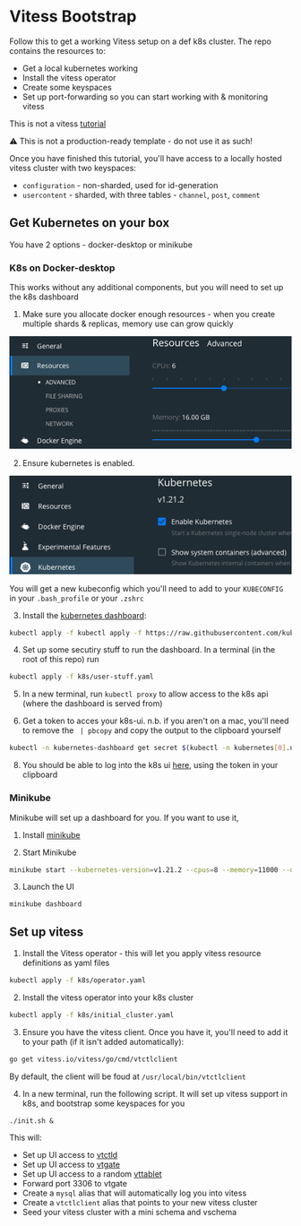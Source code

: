 # Vitess Bootstrap

Follow this to get a working Vitess setup on a def k8s cluster.  The repo contains the resources to:

* Get a local kubernetes working
* Install the vitess operator
* Create some keyspaces
* Set up port-forwarding so you can start working with & monitoring vitess

This is not a vitess [tutorial](https://vitess.io/docs/overview/)

⚠️ This is not a production-ready template - do not use it as such!

Once you have finished this tutorial, you'll have access to a locally hosted vitess cluster with two keyspaces:
* `configuration` - non-sharded, used for id-generation
* `usercontent` - sharded, with three tables - `channel`, `post`, `comment`


## Get Kubernetes on your box 
You have 2 options - docker-desktop or minikube

### K8s on Docker-desktop
This works without any additional components, but you will need to set up the k8s dashboard

1. Make sure you allocate docker enough resources - when you create multiple shards & replicas, memory use can grow quickly

![Provision k8s resources](/res/k8s-resources.png)

2. Ensure kubernetes is enabled.

![Enable k8s](/res/k8s-enabled.png)

You will get a new kubeconfig which you'll need to add to your `KUBECONFIG` in your `.bash_profile` or your `.zshrc`
 
3. Install the [kubernetes dashboard]():

```sh
kubectl apply -f kubectl apply -f https://raw.githubusercontent.com/kubernetes/dashboard/v2.3.1/aio/deploy/recommended.yaml
```

4. Set up some secutiry stuff to run the dashboard.  In a terminal (in the root of this repo) run 

```sh
kubectl apply -f k8s/user-stuff.yaml
```

5. In a new terminal, run `kubectl proxy` to allow access to the k8s api (where the dashboard is served from)


7. Get a token to acces your k8s-ui. n.b. if you aren't on a mac, you'll need to remove the ` | pbcopy` and copy the output to the clipboard yourself

```sh
kubectl -n kubernetes-dashboard get secret $(kubectl -n kubernetes[0].name}") -o go-template="{{.data.token | base64decode}}" | pbcopy
```

8. You should be able to log into the k8s ui [here](http://localhost:8001/api/v1/namespaces/kubernetes-dashboard/services/https:kubernetes-dashboard:https/proxy/.), using the token in your clipboard


### Minikube
Minikube will set up a dashboard for you.  If you want to use it, 

1. Install [minikube](https://minikube.sigs.k8s.io/docs/start/)

2. Start Minikube

```sh
minikube start --kubernetes-version=v1.21.2 --cpus=8 --memory=11000 --disk-size=30g
```

3. Launch the UI
```
minikube dashboard 
```

## Set up vitess

1. Install the Vitess operator - this will let you apply vitess resource definitions as yaml files
```sh
kubectl apply -f k8s/operator.yaml
```

2. Install the vitess operator into your k8s cluster
```sh
kubectl apply -f k8s/initial_cluster.yaml
```

3. Ensure you have the vitess client.  Once you have it, you'll need to add it to your path (if it isn't added automatically):

```sh
go get vitess.io/vitess/go/cmd/vtctlclient
```

By default, the client will be foud at `/usr/local/bin/vtctlclient`

4. In a new terminal, run the following script.  It will set up vitess support in k8s, and bootstrap some keyspaces for you

```
./init.sh &
```

This will:
* Set up UI access to [vtctld](http://127.0.0.1:15000)
* Set up UI access to [vtgate](http://127.0.0.1:15001)
* Set up UI access to a random [vttablet](http://127.0.0.1:15002)
* Forward port 3306 to vtgate
* Create a `mysql` alias that will automatically log you into vitess
* Create a `vtctlclient` alias that points to your new vitess cluster
* Seed your vitess cluster with a mini schema and vschema